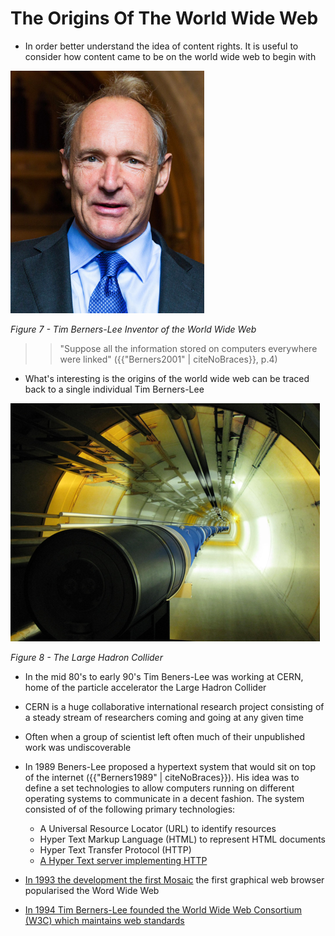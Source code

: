 # The Origins Of The World Wide Web 

 - In order better understand the idea of content rights. It is useful to consider how content came to be on the world wide web to begin with

![](../../../assets/block_2/berners.png)

<cite> Figure 7 - Tim Berners-Lee Inventor of the World Wide Web </cite>

>> "Suppose all the information stored on computers everywhere were linked"
({{"Berners2001" | citeNoBraces}}, p.4)

- What's interesting is the origins of the world wide web can be traced back to a single individual Tim Berners-Lee


![](../../../assets/block_2/cern.png)

<cite> Figure 8 - The Large Hadron Collider </cite>


- In the mid 80's to early 90's Tim Beners-Lee was working at CERN, home of the particle accelerator the Large Hadron Collider 
- CERN is a huge collaborative international research project consisting of a steady stream of researchers coming and going at any given time 
- Often when a group of scientist left often much of their unpublished work was undiscoverable 
- In 1989 Beners-Lee proposed a hypertext system that would sit on top of the internet ({{"Berners1989" | citeNoBraces}}). His idea was to define a set technologies to allow computers running on different operating systems to communicate in a decent fashion. The system consisted of of the following primary technologies:


  - A Universal Resource Locator (URL) to identify resources
  - Hyper Text Markup Language (HTML) to represent HTML documents 
  - Hyper Text Transfer Protocol (HTTP)
  - [A Hyper Text server implementing HTTP](https://www.w3.org/Daemon/)


-  [In 1993 the development the first Mosaic](https://github.com/alandipert/ncsa-mosaic) the first graphical web browser popularised the Word Wide Web

- [In 1994  Tim Berners-Lee founded the World Wide Web Consortium (W3C) which maintains web standards](https://www.w3.org/standards/)

